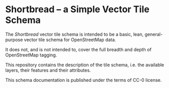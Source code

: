 # Shortbread – a Simple Vector Tile Schema

The *Shortbread* vector tile schema is intended to be a basic, lean, general-purpose vector
tile schema for OpenStreetMap data.

It does not, and is not intended to, cover the full breadth and depth of OpenStreetMap tagging.

This repository contains the description of the tile schema, i.e. the available layers, their features and their
 attributes.

This schema documentation is published under the terms of CC-0 license.
